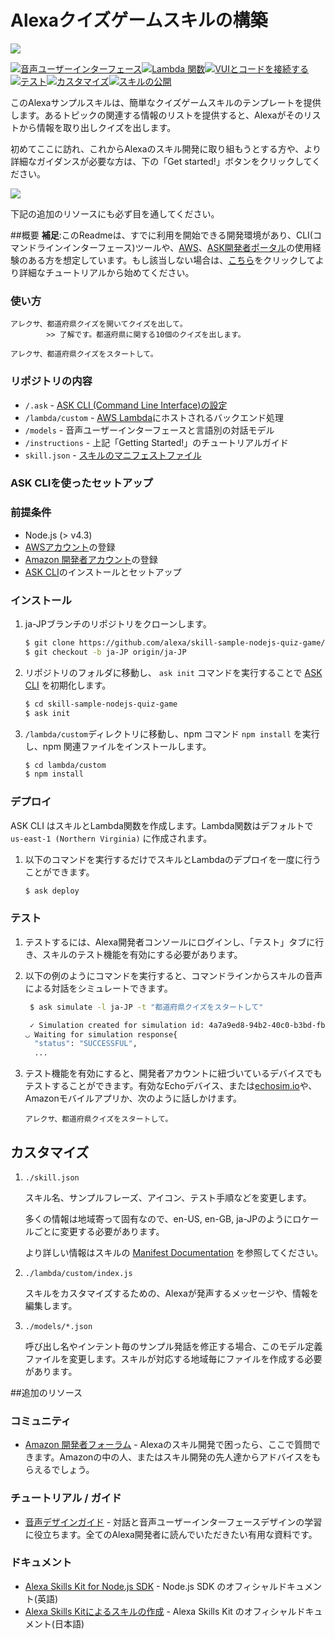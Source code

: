 # Alexaクイズゲームスキルの構築
<img src="https://m.media-amazon.com/images/G/01/mobile-apps/dex/alexa/alexa-skills-kit/tutorials/quiz-game/header._TTH_.png" />

[![音声ユーザーインターフェース](https://m.media-amazon.com/images/G/01/mobile-apps/dex/alexa/alexa-skills-kit/jp/tutorials/navigation/1-off.png)](./instructions/1-voice-user-interface.md)[![Lambda 関数](https://m.media-amazon.com/images/G/01/mobile-apps/dex/alexa/alexa-skills-kit/jp/tutorials/navigation/2-off.png)](./instructions/2-lambda-function.md)[![VUIとコードを接続する](https://m.media-amazon.com/images/G/01/mobile-apps/dex/alexa/alexa-skills-kit/jp/tutorials/navigation/3-off.png)](./instructions/3-connect-vui-to-code.md)[![テスト](https://m.media-amazon.com/images/G/01/mobile-apps/dex/alexa/alexa-skills-kit/jp/tutorials/navigation/4-off.png)](./instructions/4-testing.md)[![カスタマイズ](https://m.media-amazon.com/images/G/01/mobile-apps/dex/alexa/alexa-skills-kit/jp/tutorials/navigation/5-off.png)](./instructions/5-customization.md)[![スキルの公開](https://m.media-amazon.com/images/G/01/mobile-apps/dex/alexa/alexa-skills-kit/jp/tutorials/navigation/6-off.png)](./instructions/6-publication.md)

このAlexaサンプルスキルは、簡単なクイズゲームスキルのテンプレートを提供します。あるトピックの関連する情報のリストを提供すると、Alexaがそのリストから情報を取り出しクイズを出します。

初めてここに訪れ、これからAlexaのスキル開発に取り組もうとする方や、より詳細なガイダンスが必要な方は、下の「Get started!」ボタンをクリックしてください。

<a href="./instructions/1-voice-user-interface.md"><img src="https://m.media-amazon.com/images/G/01/mobile-apps/dex/alexa/alexa-skills-kit/tutorials/general/buttons/button_get_started._TTH_.png" /></a>


下記の追加のリソースにも必ず目を通してください。

##概要
**補足**:このReadmeは、すでに利用を開始できる開発環境があり、CLI(コマンドラインインターフェース)ツールや、[AWS](https://aws.amazon.com/jp/)、[ASK開発者ポータル](https://developer.amazon.com/ja/alexa)の使用経験のある方を想定しています。もし該当しない場合は、[こちら](instructions/0-intro.md)をクリックしてより詳細なチュートリアルから始めてください。

### 使い方

```text
アレクサ、都道府県クイズを開いてクイズを出して。
		>> 了解です。都道府県に関する10個のクイズを出します。
		
アレクサ、都道府県クイズをスタートして。
```

### リポジトリの内容
* `/.ask`	- [ASK CLI (Command Line Interface)の設定](https://developer.amazon.com/docs/smapi/ask-cli-intro.html)	 
* `/lambda/custom` - [AWS Lambda](https://aws.amazon.com/lambda/)にホストされるバックエンド処理
* `/models` - 音声ユーザーインターフェースと言語別の対話モデル
* `/instructions` - 上記「Getting Started!」のチュートリアルガイド
* `skill.json`	- [スキルのマニフェストファイル](https://developer.amazon.com/docs/smapi/skill-manifest.html)

### ASK CLIを使ったセットアップ

### 前提条件

* Node.js (> v4.3)
* [AWSアカウント](https://aws.amazon.com/)の登録
* [Amazon 開発者アカウント](https://developer.amazon.com/)の登録
* [ASK CLI](https://developer.amazon.com/docs/smapi/quick-start-alexa-skills-kit-command-line-interface.html)のインストールとセットアップ


### インストール
1. ja-JPブランチのリポジトリをクローンします。

	```bash
	$ git clone https://github.com/alexa/skill-sample-nodejs-quiz-game/
	$ git checkout -b ja-JP origin/ja-JP
	```

2. リポジトリのフォルダに移動し、 `ask init` コマンドを実行することで  [ASK CLI](https://developer.amazon.com/docs/smapi/quick-start-alexa-skills-kit-command-line-interface.html) を初期化します。

	```bash
	$ cd skill-sample-nodejs-quiz-game
	$ ask init
	```

3. `/lambda/custom`ディレクトリに移動し、npm コマンド `npm install` を実行し、npm 関連ファイルをインストールします。

	```bash
	$ cd lambda/custom
	$ npm install
	```

### デプロイ

ASK CLI はスキルとLambda関数を作成します。Lambda関数はデフォルトで ```us-east-1 (Northern Virginia)``` に作成されます。

1. 以下のコマンドを実行するだけでスキルとLambdaのデプロイを一度に行うことができます。

	```bash
	$ ask deploy
	```

### テスト

1. テストするには、Alexa開発者コンソールにログインし、「テスト」タブに行き、スキルのテスト機能を有効にする必要があります。

2. 以下の例のようにコマンドを実行すると、コマンドラインからスキルの音声による対話をシミュレートできます。

	```bash
	 $ ask simulate -l ja-JP -t "都道府県クイズをスタートして"

	 ✓ Simulation created for simulation id: 4a7a9ed8-94b2-40c0-b3bd-fb63d9887fa7
	◡ Waiting for simulation response{
	  "status": "SUCCESSFUL",
	  ...
	 ```

3. テスト機能を有効にすると、開発者アカウントに紐づいているデバイスでもテストすることができます。有効なEchoデバイス、または[echosim.io](https://echosim.io/welcome)や、Amazonモバイルアプリか、次のように話しかけます。

	```text
	アレクサ、都道府県クイズをスタートして。
	```

## カスタマイズ

1. ```./skill.json```

   スキル名、サンプルフレーズ、アイコン、テスト手順などを変更します。

   多くの情報は地域寄って固有なので、en-US, en-GB, ja-JPのようにロケールごとに変更する必要があります。

   より詳しい情報はスキルの [Manifest Documentation](https://developer.amazon.com/docs/smapi/skill-manifest.html) を参照してください。

2. ```./lambda/custom/index.js```

   スキルをカスタマイズするための、Alexaが発声するメッセージや、情報を編集します。

3. ```./models/*.json```

	呼び出し名やインテント毎のサンプル発話を修正する場合、このモデル定義ファイルを変更します。スキルが対応する地域毎にファイルを作成する必要があります。


##追加のリソース

### コミュニティ
* [Amazon 開発者フォーラム](https://forums.developer.amazon.com/spaces/293/index.html) - Alexaのスキル開発で困ったら、ここで質問できます。Amazonの中の人、またはスキル開発の先人達からアドバイスをもらえるでしょう。

### チュートリアル / ガイド
* [音声デザインガイド](https://developer.amazon.com/ja/designing-for-voice/) - 対話と音声ユーザーインターフェースデザインの学習に役立ちます。全てのAlexa開発者に読んでいただきたい有用な資料です。

### ドキュメント
* [Alexa Skills Kit for Node.js SDK](https://www.npmjs.com/package/alexa-sdk) - Node.js SDK のオフィシャルドキュメント(英語)
* [Alexa Skills Kitによるスキルの作成](https://developer.amazon.com/ja/docs/ask-overviews/build-skills-with-the-alexa-skills-kit.html) - Alexa Skills Kit のオフィシャルドキュメント(日本語)
